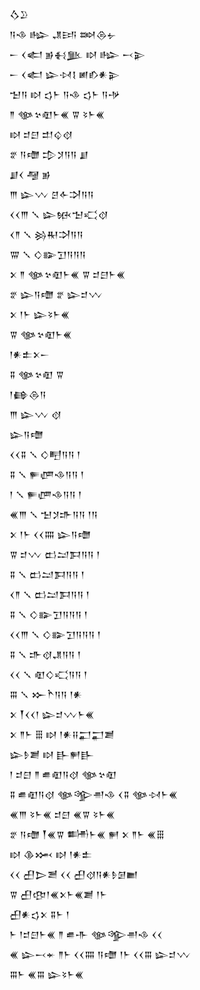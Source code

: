 <div class='block'>
<div class='line'>𒋝𒊒</div>
<div class='line'>𒀀𒈾 𒈗 𒂗𒅀 𒇷𒁲𒉡</div>
<div class='line'>𒀸 𒌋𒅗 𒂊𒈬𒆥 𒊭 𒈗 𒁁𒉌</div>
<div class='line'>𒀸 𒌋𒅗 𒇽𒀴𒋙 𒅖𒁓𒀭𒉌</div>
<div class='line'>𒈠𒀀 𒊭 𒌓𒈨 𒀀𒈾 𒌓𒈨 𒀀𒋩</div>
<div class='line'>𒈫 𒀲𒆳𒊏𒈨𒌍 𒐊 𒂟𒈨𒌍</div>
<div class='line'>𒊭 𒄑𒇀 𒄥𒌒𒋼</div>
<div class='line'>𒐐 𒀀𒈩 𒄠𒋡𒀀𒀀 𒋗</div>
<div class='line'>𒋗𒌋 𒆷 𒂊</div>
<div class='line'>𒐈 𒇽𒉼 𒆪𒅆𒋫𒀀𒀀</div>
<div class='line'>𒌋𒌋𒐈 𒑳 𒇽𒁮𒈠𒄣𒋼</div>
<div class='line'>𒌋𒈫 𒑳 𒄒𒊑𒋫𒀀𒀀</div>
<div class='line'>𒐌 𒑳 𒄭𒅔𒋛𒀀𒀀𒀀</div>
<div class='line'>𒉽 𒈫 𒀲𒆳𒊏𒈨𒌍 𒐊 𒄑𒇀𒈨𒌍</div>
<div class='line'>𒐐 𒇽𒀀𒈩 𒐐 𒇽𒄑𒉼</div>
<div class='line'>𒉽 𒁹𒈨 𒇽𒂟𒈨𒌍</div>
<div class='line'>𒐊 𒀲𒆳𒊏𒈨𒌍</div>
<div class='line'>𒁹𒀭𒉺𒉽𒀸</div>
<div class='line'>𒐉 𒀲𒆳𒊏 𒐊</div>
<div class='line'>𒁹𒂵𒁲𒀀</div>
<div class='line'>𒐈 𒇽𒉼 𒋼</div>
<div class='line'>𒇽𒀀𒈩</div>
<div class='line'>𒌋𒌋𒐉 𒑳 𒄭𒋃𒀀𒀀 𒁹</div>
<div class='line'>𒐉 𒑳 𒊓𒂇𒈾𒀀𒀀 𒁹</div>
<div class='line'>𒁹 𒑳 𒊓𒂇𒈾𒀀𒀀 𒁹</div>
<div class='line'>𒌍𒐈 𒑳 𒈠𒋡𒈥𒀀𒀀 𒁹𒀀</div>
<div class='line'>𒉽 𒁹𒈨 𒌋𒌋𒐍 𒇽𒀀𒈩</div>
<div class='line'>𒐊 𒄑𒉼 𒆗𒁺𒁕𒀀𒀀 𒁹</div>
<div class='line'>𒐉 𒑳 𒆗𒁺𒁕𒀀𒀀 𒁹</div>
<div class='line'>𒌋𒈫 𒑳 𒆗𒁺𒁕𒀀𒀀 𒁹</div>
<div class='line'>𒐉 𒑳 𒄭𒅔𒋛𒀀𒀀𒀀 𒁹</div>
<div class='line'>𒌋𒌋𒐈 𒑳 𒄭𒅔𒋛𒀀𒀀𒀀 𒁹</div>
<div class='line'>𒐉 𒑳 𒈥𒋼𒂗𒀀𒀀 𒁹</div>
<div class='line'>𒌋𒌋 𒑳 𒊏𒄭𒄣𒀀𒀀 𒁹</div>
<div class='line'>𒐋 𒑳 𒁍𒋻𒀀𒀀 𒁹𒀭</div>
<div class='line'>𒉽 𒐕𒌋𒌋𒁹 𒇽𒄑𒉼𒈨𒌍</div>
<div class='line'>𒉽 𒈫𒈨 𒑆 𒊭 𒁹𒀭𒍝𒂷𒂷𒋢</div>
<div class='line'>𒇽𒊩𒋢 𒊭 𒃲𒂍𒃲</div>
<div class='line'>𒁹 𒄑𒇀 𒈫 𒌑𒊏𒀀𒋼 𒀲𒆳𒊏</div>
<div class='line'>𒐉 𒌑𒊏𒀀𒋼 𒀲𒄊𒉣𒈾 𒌋𒐉 𒀲𒀴𒈨𒌍</div>
<div class='line'>𒌍𒐈 𒂟𒈨𒌍 𒄑𒇀 𒌍𒐊 𒂟𒈨𒌍</div>
<div class='line'>𒐐 𒀀𒈩 𒐕𒌍𒐊 𒌦𒈨𒌍 𒂍 𒉽 𒈫𒈨 𒌍𒑆</div>
<div class='line'>𒊭 𒆠𒈲 𒊭 𒁹𒀭𒉺</div>
<div class='line'>𒌋𒌋 𒌷𒆕𒍪 𒌋𒌋 𒌷𒋼𒀀𒀭𒊩𒌆𒆤</div>
<div class='line'>𒐊 𒌷𒂦𒁹𒌍𒉽𒈨𒌍𒋢 𒁹𒈨</div>
<div class='line'>𒌷𒀭𒌓𒉽 𒐉𒈨 𒁹</div>
<div class='line'>𒈨 𒁹𒄑𒇀𒈨𒌍 𒈫 𒌑𒋥 𒀲𒄊𒉣𒈾 𒌋𒌋</div>
<div class='line'>𒌍 𒇽𒁁𒄬 𒈫𒈨 𒌋𒌋𒐍 𒀀𒈩 𒁹𒈨 𒌋𒌋𒐋 𒇽𒄑𒉼</div>
<div class='line'>𒐋𒈨 𒌍𒐋 𒇽𒂟𒈨𒌍</div>
</div>